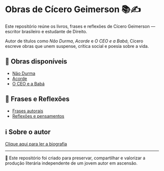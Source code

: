# Obras de Cícero Geimerson 📚✍️

Este repositório reúne os livros, frases e reflexões de Cícero Geimerson — escritor brasileiro e estudante de Direito. 

Autor de títulos como *Não Durma*, *Acorde* e *O CEO e a Babá*, Cícero escreve obras que unem suspense, crítica social e poesia sobre a vida.

## 📖 Obras disponíveis
- [Não Durma](obras/nao-durma.md)
- [Acorde](obras/acorde.md)
- [O CEO e a Babá](obras/o-ceo-e-a-baba.md)

## 📝 Frases e Reflexões
- [Frases autorais](frases/frases-autorais.txt)
- [Reflexões e pensamentos](frases/reflexoes.txt)

## ℹ️ Sobre o autor
[Clique aqui para ler a biografia](biografia.md)

---

📌 Este repositório foi criado para preservar, compartilhar e valorizar a produção literária independente de um jovem autor em ascensão.
